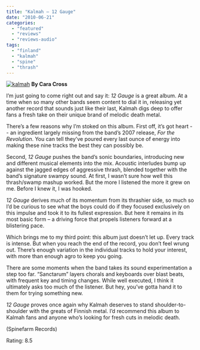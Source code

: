 ```yaml
---
title: "Kalmah – 12 Gauge"
date: "2010-06-21"
categories: 
  - "featured"
  - "reviews"
  - "reviews-audio"
tags: 
  - "finland"
  - "kalmah"
  - "spine"
  - "thrash"
---
```


[![kalmah](http://www.hellbound.ca/wp-content/uploads/2010/06/kalmah.jpg "kalmah")](http://www.hellbound.ca/wp-content/uploads/2010/06/kalmah.jpg) **By Cara Cross**

I’m just going to come right out and say it: _12 Gauge_ is a great album. At a time when so many other bands seem content to dial it in, releasing yet another record that sounds just like their last, Kalmah digs deep to offer fans a fresh take on their unique brand of melodic death metal.

There’s a few reasons why I’m stoked on this album. First off, it’s got heart -- an ingredient largely missing from the band’s 2007 release, _For the Revolution_. You can tell they’ve poured every last ounce of energy into making these nine tracks the best they can possibly be.

Second, _12 Gauge_ pushes the band’s sonic boundaries, introducing new and different musical elements into the mix. Acoustic interludes bump up against the jagged edges of aggressive thrash, blended together with the band’s signature swampy sound. At first, I wasn’t sure how well this thrash/swamp mashup worked. But the more I listened the more it grew on me. Before I knew it, I was hooked.

_12 Gauge_ derives much of its momentum from its thrashier side, so much so I’d be curious to see what the boys could do if they focused exclusively on this impulse and took it to its fullest expression. But here it remains in its most basic form – a driving force that propels listeners forward at a blistering pace.

Which brings me to my third point: this album just doesn’t let up. Every track is intense. But when you reach the end of the record, you don’t feel wrung out. There’s enough variation in the individual tracks to hold your interest, with more than enough agro to keep you going.

There are some moments when the band takes its sound experimentation a step too far. “Sanctarum” layers chorals and keyboards over blast beats, with frequent key and timing changes. While well executed, I think it ultimately asks too much of the listener. But hey, you’ve gotta hand it to them for trying something new.

_12 Gauge_ proves once again why Kalmah deserves to stand shoulder-to-shoulder with the greats of Finnish metal. I’d recommend this album to Kalmah fans and anyone who’s looking for fresh cuts in melodic death.

(Spinefarm Records)

Rating: 8.5
